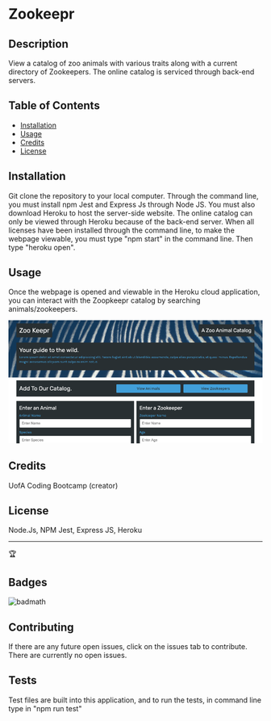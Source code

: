 # Zookeepr
    
## Description 
View a catalog of zoo animals with various traits along with a current directory of Zookeepers. The online catalog is serviced through back-end servers. 

## Table of Contents 
* [Installation](#installation)
* [Usage](#usage)
* [Credits](#credits)
* [License](#license)

## Installation 
Git clone the repository to your local computer. Through the command line, you must install npm Jest and Express Js through Node JS. You must also download Heroku to host the server-side website. The online catalog can only be viewed through Heroku because of the back-end server. When all licenses have been installed through the command line, to make the webpage viewable, you must type "npm start" in the command line. Then type "heroku open". 

## Usage 
Once the webpage is opened and viewable in the Heroku cloud application, you can interact with the Zoopkeepr catalog by searching animals/zookeepers. 

![picture](./public/assets/images/zookeepr.png)

    
## Credits 
UofA Coding Bootcamp (creator)

## License 
Node.Js, NPM Jest, Express JS, Heroku

---
🏆 
## Badges
![badmath](https://img.shields.io/github/languages/top/nielsenjared/badmath)

## Contributing 
If there are any future open issues, click on the issues tab to contribute. There are currently no open issues.

## Tests 
Test files are built into this application, and to run the tests, in command line type in "npm run test" 